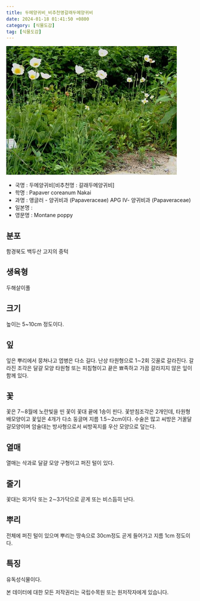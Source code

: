 ```yaml
---
title: 두메양귀비_비추천명갈래두메양귀비
date: 2024-01-18 01:41:50 +0800
category: [식물도감]
tag: [식물도감]
---
```




![두메양귀비[비추천명 : 갈래두메양귀비]](/assets/img/fileUpload/plants/basic/Papaveraceae/Papaver/19964/1_th2.JPG)
- 국명 : 두메양귀비[비추천명 : 갈래두메양귀비]
- 학명 : Papaver coreanum Nakai
- 과명 : 앵글러 - 양귀비과 (Papaveraceae) APG Ⅳ- 양귀비과 (Papaveraceae)
- 일본명 : 
- 영문명 : Montane poppy


## 분포
함경북도 백두산 고지의 중턱
## 생육형
두해살이풀
## 크기
높이는 5~10cm 정도이다.
## 잎
잎은 뿌리에서 뭉쳐나고 엽병은 다소 길다. 난상 타원형으로 1∼2회 깃꼴로 갈라진다. 갈라진 조각은 달걀 모양 타원형 또는 피침형이고 끝은 뾰족하고 가끔 갈라지지 않은 잎이 함께 있다.
## 꽃
꽃은 7∼8월에 노란빛을 띤 꽃이 꽃대 끝에 1송이 핀다. 꽃받침조각은 2개인데, 타원형 배모양이고 꽃잎은 4개가 다소 둥글며 지름 1.5∼2cm이다. 수술은 많고 씨방은 거꿀달걀모양이며 암술대는 방사형으로서 씨방꼭지를 우산 모양으로 덮는다.
## 열매
열매는 삭과로 달걀 모양 구형이고 퍼진 털이 있다. 
## 줄기
꽃대는 외가닥 또는 2∼3가닥으로 곧게 또는 비스듬히 난다.
## 뿌리
전체에 퍼진 털이 있으며 뿌리는 땅속으로 30cm정도 곧게 들어가고 지름 1cm 정도이다. 
## 특징
유독성식물이다.






본 데이터에 대한 모든 저작권리는 국립수목원 또는 원저작자에게 있습니다.
